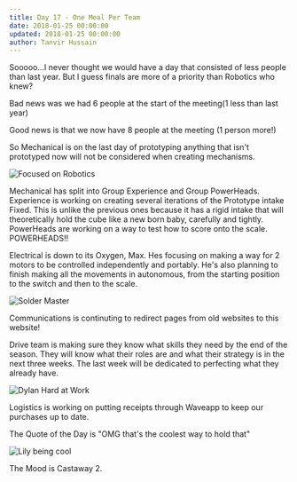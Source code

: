 ```yaml
---
title: Day 17 - One Meal Per Team
date: 2018-01-25 00:00:00
updated: 2018-01-25 00:00:00
author: Tanvir Hussain
---
```


Sooooo...I never thought we would have a day that consisted of less people than last year. But I guess finals are more of a priority than Robotics who knew?

Bad news was we had 6 people at the start of the meeting(1 less than last year)

Good news is that we now have 8 people at the meeting (1 person more!)

So Mechanical is on the last day of prototyping anything that isn't prototyped now will not be considered when creating mechanisms.

![Focused on Robotics](/images/20180125/focused-on-robotics.jpg)

Mechanical has split into Group Experience and Group PowerHeads. Experience is working on creating several iterations of the Prototype intake Fixed. This is unlike the previous ones because it has a rigid intake that will theoretically hold the cube like a new born baby, carefully and tightly. PowerHeads are working on a way to test how to score onto the scale. POWERHEADS!!

Electrical is down to its Oxygen, Max. Hes focusing on making a way for 2 motors to be controlled independently and portably. He's also planning to finish making all the movements in autonomous, from the starting position to the switch and then to the scale.

![Solder Master](/images/20180125/solder-master.jpg)

Communications is continuting to redirect pages from old websites to this website!

Drive team is making sure they know what skills they need by the end of the season. They will know what their roles are and what their strategy is in the next three weeks. The last week will be dedicated to perfecting what they already have.

![Dylan Hard at Work](/images/20180125/dylan-hard-at-work.jpg)

Logistics is working on putting receipts through Waveapp to keep our purchases up to date.

The Quote of the Day is "OMG that's the coolest way to hold that"

![Lily being cool](/images/20180125/lily-being-cool.jpg)

The Mood is Castaway 2.